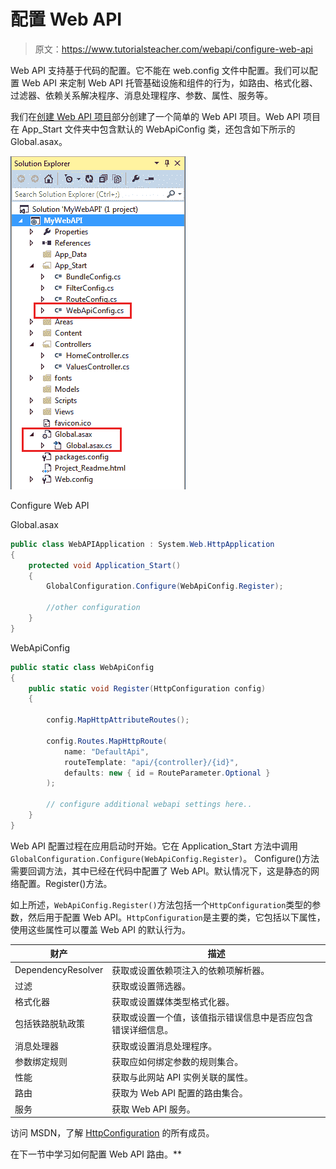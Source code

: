 # 配置 Web API

> 原文：<https://www.tutorialsteacher.com/webapi/configure-web-api>

Web API 支持基于代码的配置。它不能在 web.config 文件中配置。我们可以配置 Web API 来定制 Web API 托管基础设施和组件的行为，如路由、格式化器、过滤器、依赖关系解决程序、消息处理程序、参数、属性、服务等。

我们在[创建 Web API 项目](/webapi/create-web-api-project)部分创建了一个简单的 Web API 项目。Web API 项目在 App_Start 文件夹中包含默认的 WebApiConfig 类，还包含如下所示的 Global.asax。

![](img/4d0eb02a55b59159a43ac2d0decf552d.png)

Configure Web API



Global.asax 

```cs
public class WebAPIApplication : System.Web.HttpApplication
{
    protected void Application_Start()
    {
        GlobalConfiguration.Configure(WebApiConfig.Register);

        //other configuration
    }
} 
```

WebApiConfig 

```cs
public static class WebApiConfig
{
    public static void Register(HttpConfiguration config)
    {

        config.MapHttpAttributeRoutes();

        config.Routes.MapHttpRoute(
            name: "DefaultApi",
            routeTemplate: "api/{controller}/{id}",
            defaults: new { id = RouteParameter.Optional }
        );

        // configure additional webapi settings here..
    }
} 
```

Web API 配置过程在应用启动时开始。它在 Application_Start 方法中调用`GlobalConfiguration.Configure(WebApiConfig.Register)`。 Configure()方法需要回调方法，其中已经在代码中配置了 Web API。默认情况下，这是静态的网络配置。Register()方法。

如上所述，`WebApiConfig.Register()`方法包括一个`HttpConfiguration`类型的参数，然后用于配置 Web API。`HttpConfiguration`是主要的类，它包括以下属性，使用这些属性可以覆盖 Web API 的默认行为。

| 财产 | 描述 |
| --- | --- |
| DependencyResolver | 获取或设置依赖项注入的依赖项解析器。 |
| 过滤 | 获取或设置筛选器。 |
| 格式化器 | 获取或设置媒体类型格式化器。 |
| 包括铁路脱轨政策 | 获取或设置一个值，该值指示错误信息中是否应包含错误详细信息。 |
| 消息处理器 | 获取或设置消息处理程序。 |
| 参数绑定规则 | 获取应如何绑定参数的规则集合。 |
| 性能 | 获取与此网站 API 实例关联的属性。 |
| 路由 | 获取为 Web API 配置的路由集合。 |
| 服务 | 获取 Web API 服务。 |

访问 MSDN，了解 [HttpConfiguration](https://msdn.microsoft.com/en-us/library/system.web.http.httpconfiguration(v=vs.118).aspx) 的所有成员。

在下一节中学习如何配置 Web API 路由。**